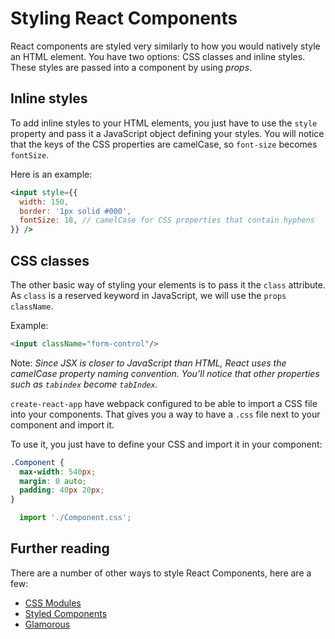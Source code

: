 # Styling React Components

React components are styled very similarly to how you would natively style an HTML element. You have two options: CSS classes and inline styles. These styles are passed into a component by using _props_.

## Inline styles

To add inline styles to your HTML elements, you just have to use the `style` property and pass it a JavaScript object defining your styles. You will notice that the keys of the CSS properties are camelCase, so `font-size` becomes `fontSize`.

Here is an example:

```jsx
<input style={{
  width: 150,
  border: '1px solid #000',
  fontSize: 18, // camelCase for CSS properties that contain hyphens
}} />
```


## CSS classes 

The other basic way of styling your elements is to pass it the `class` attribute. As `class` is a reserved keyword in JavaScript, we will use the `props` `className`.

Example:
```html
<input className="form-control"/>
```

Note: _Since JSX is closer to JavaScript than HTML, React uses the camelCase property naming convention. You’ll notice that other properties such as `tabindex` become `tabIndex`._

`create-react-app` have webpack configured to be able to import a CSS file into your components. That gives you a way to have a `.css` file next to your component and import it.

To use it, you just have to define your CSS and import it in your component:

```css
.Component {
  max-width: 540px;
  margin: 0 auto;
  padding: 40px 20px;
}
```

```js
  import './Component.css';
```

## Further reading

There are a number of other ways to style React Components, here are a few:
- [CSS Modules](https://github.com/css-modules/css-modules)
- [Styled Components](https://github.com/styled-components/styled-components)
- [Glamorous](https://github.com/paypal/glamorous)
